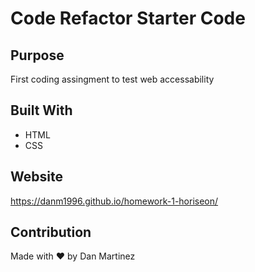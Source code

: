 # Code Refactor Starter Code
## Purpose
First coding assingment to test web accessability

## Built With
* HTML
* CSS

## Website
https://danm1996.github.io/homework-1-horiseon/

## Contribution
Made with ❤️ by Dan Martinez
